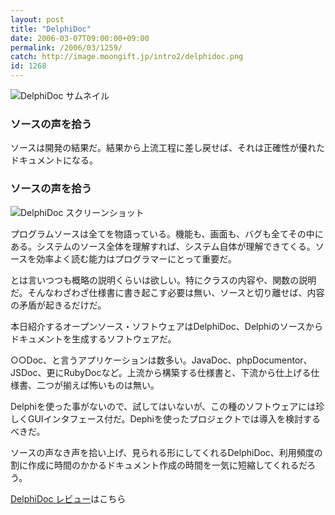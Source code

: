 ```yaml
---
layout: post
title: "DelphiDoc"
date: 2006-03-07T09:00:00+09:00
permalink: /2006/03/1259/
catch: http://image.moongift.jp/intro2/delphidoc.png
id: 1268
---
```

 ![DelphiDoc サムネイル](http://image.moongift.jp/intro2/delphidoc.t.png "DelphiDoc サムネイル")
  

### ソースの声を拾う
  
ソースは開発の結果だ。結果から上流工程に差し戻せば、それは正確性が優れたドキュメントになる。  
<!--more-->  

### ソースの声を拾う
  

![DelphiDoc スクリーンショット](http://image.moongift.jp/intro2/delphidoc.png "DelphiDoc スクリーンショット")

  

プログラムソースは全てを物語っている。機能も、画面も、バグも全てその中にある。システムのソース全体を理解すれば、システム自体が理解できてくる。ソースを効率よく読む能力はプログラマーにとって重要だ。

  

とは言いつつも概略の説明くらいは欲しい。特にクラスの内容や、関数の説明だ。そんなわざわざ仕様書に書き起こす必要は無い、ソースと切り離せば、内容の矛盾が起きるだけだ。

  

本日紹介するオープンソース・ソフトウェアはDelphiDoc、Delphiのソースからドキュメントを生成するソフトウェアだ。

  

○○Doc、と言うアプリケーションは数多い。JavaDoc、phpDocumentor、JSDoc、更にRubyDocなど。上流から構築する仕様書と、下流から仕上げる仕様書、二つが揃えば怖いものは無い。

  

Delphiを使った事がないので、試してはいないが、この種のソフトウェアには珍しくGUIインタフェース付だ。Dephiを使ったプロジェクトでは導入を検討するべきだ。

  

ソースの声なき声を拾い上げ、見られる形にしてくれるDelphiDoc、利用頻度の割に作成に時間のかかるドキュメント作成の時間を一気に短縮してくれるだろう。

  

[DelphiDoc レビュー](http://oss.moongift.jp/review/i-1264.html)はこちら

